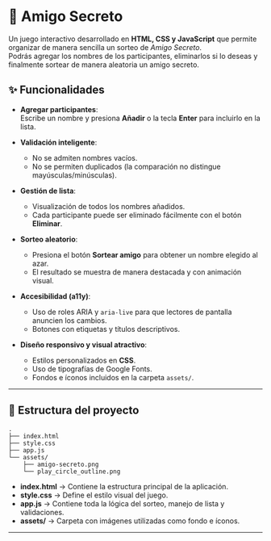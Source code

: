 # 🎁 Amigo Secreto

Un juego interactivo desarrollado en **HTML, CSS y JavaScript** que permite organizar de manera sencilla un sorteo de *Amigo Secreto*.  
Podrás agregar los nombres de los participantes, eliminarlos si lo deseas y finalmente sortear de manera aleatoria un amigo secreto.  

## ✨ Funcionalidades

- **Agregar participantes**:  
  Escribe un nombre y presiona **Añadir** o la tecla **Enter** para incluirlo en la lista.  

- **Validación inteligente**:  
  - No se admiten nombres vacíos.  
  - No se permiten duplicados (la comparación no distingue mayúsculas/minúsculas).  

- **Gestión de lista**:  
  - Visualización de todos los nombres añadidos.  
  - Cada participante puede ser eliminado fácilmente con el botón **Eliminar**.  

- **Sorteo aleatorio**:  
  - Presiona el botón **Sortear amigo** para obtener un nombre elegido al azar.  
  - El resultado se muestra de manera destacada y con animación visual.  

- **Accesibilidad (a11y)**:  
  - Uso de roles ARIA y `aria-live` para que lectores de pantalla anuncien los cambios.  
  - Botones con etiquetas y títulos descriptivos.  

- **Diseño responsivo y visual atractivo**:  
  - Estilos personalizados en **CSS**.  
  - Uso de tipografías de Google Fonts.  
  - Fondos e íconos incluidos en la carpeta `assets/`.  

---

## 📂 Estructura del proyecto

```
.
├── index.html
├── style.css
├── app.js
└── assets/
    ├── amigo-secreto.png
    └── play_circle_outline.png
```

- **index.html** → Contiene la estructura principal de la aplicación.  
- **style.css** → Define el estilo visual del juego.  
- **app.js** → Contiene toda la lógica del sorteo, manejo de lista y validaciones.  
- **assets/** → Carpeta con imágenes utilizadas como fondo e íconos.  

---
